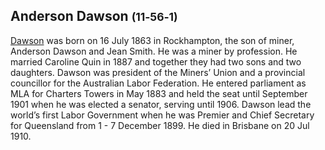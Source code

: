 ## Anderson Dawson <small>(11‑56‑1)</small>

[Dawson](https://adb.anu.edu.au/biography/dawson-andrew-5921) was born on 16 July 1863 in Rockhampton, the son of miner, Anderson Dawson and Jean Smith. He was a miner by profession. He married Caroline Quin in 1887 and together they had two sons and two daughters. Dawson was president of the Miners’ Union and a provincial councillor for the Australian Labor Federation. He entered parliament as MLA for Charters Towers in May 1883 and held the seat until September 1901 when he was elected a senator, serving until 1906. Dawson lead the world’s first Labor Government when he was Premier and Chief Secretary for Queensland from 1 - 7 December 1899. He died in Brisbane on 20 Jul 1910.
